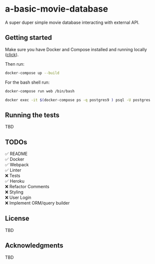 # a-basic-movie-database

A super duper simple movie database interacting with external API.

## Getting started

Make sure you have Docker and Compose installed and running locally ([click](https://www.docker.com)).

Then run:

```bash
docker-compose up --build
```

For the bash shell run:

```bash
docker-compose run web /bin/bash
```

```bash
docker exec -it $(docker-compose ps -q postgres9 ) psql -U postgres
```

## Running the tests

TBD

## TODOs

✅ README\
✅ Docker\
✅ Webpack\
✅ Linter\
❌ Tests\
✅ Heroku\
❌ Refactor Comments\
❌ Styling\
❌ User Login\
❌ Implement ORM/query builder

## License

TBD

## Acknowledgments

TBD
